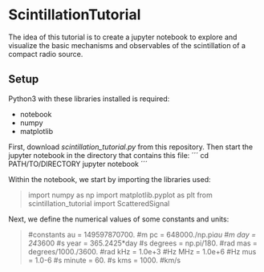 # ScintillationTutorial

The idea of this tutorial is to create a jupyter notebook to explore and visualize the basic mechanisms and observables of the scintillation of a compact radio source.

## Setup

Python3 with these libraries installed is required:
-  notebook
-  numpy
-  matplotlib

First, download *scintillation_tutorial.py* from this repository.
Then start the jupyter notebook in the directory that contains this file:
´´´
cd PATH/TO/DIRECTORY
jupyter notebook
´´´

Within the notebook, we start by importing the libraries used:
> import numpy as np
> import matplotlib.pyplot as plt
> from scintillation_tutorial import ScatteredSignal

Next, we define the numerical values of some constants and units:
> #constants
> au = 149597870700. #m
> pc = 648000./np.pi*au #m
> day = 24*3600 #s
> year = 365.2425*day #s
> degrees = np.pi/180. #rad
> mas = degrees/1000./3600. #rad
> kHz = 1.0e+3 #Hz
> MHz = 1.0e+6 #Hz
> mus = 1.0-6 #s
> minute = 60. #s
> kms = 1000. #km/s



